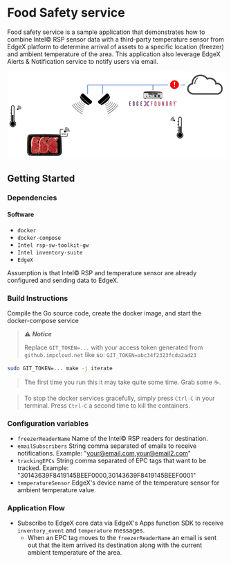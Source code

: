 # Food Safety service

Food safety service is a sample application that demonstrates how to combine Intel© RSP sensor data with a third-party temperature sensor from EdgeX platform to determine arrival of assets to a specific location (freezer) and ambient temperature of the area.
This application also leverage EdgeX Alerts & Notification service to notify users via email.

 ![Food Safety](food-safety.png)

## Getting Started

### Dependencies

#### Software
- `docker`
- `docker-compose`
- `Intel rsp-sw-toolkit-gw`
- `Intel inventory-suite`
- `EdgeX`

Assumption is that Intel© RSP and temperature sensor are already configured and sending data to EdgeX. 

### Build Instructions
Compile the Go source code, create the docker image, and start the docker-compose service

> :warning: **_Notice_**
>
> Replace `GIT_TOKEN=...` with your access token generated from `github.impcloud.net` like so: `GIT_TOKEN=abc34f2323fcda2ad23`

```bash
sudo GIT_TOKEN=... make -j iterate
```

> The first time you run this it may take quite some time. Grab some :coffee:.

> To stop the docker services gracefully, simply press `Ctrl-C` in your terminal. Press `Ctrl-C` a second time to kill the containers.

### Configuration variables

- `freezerReaderName` Name of the Intel© RSP readers for destination.
- `emailSubscribers` String comma separated of emails to receive notifications. Example: "your@email.com,your@email2.com"
- `trackingEPCs` String comma separated of EPC tags that want to be tracked. Example: "30143639F8419145BEEF0000,30143639F8419145BEEF0001"
- `temperatureSensor` EdgeX's device name of the temperature sensor for ambient temperature value.

### Application Flow

- Subscribe to EdgeX core data via EdgeX's Apps function SDK to receive `inventory_event` and `temperature` messages.
  - When an EPC tag moves to the `freezerReaderName` an email is sent out that the item arrived its destination along with the current ambient temperature of the area.